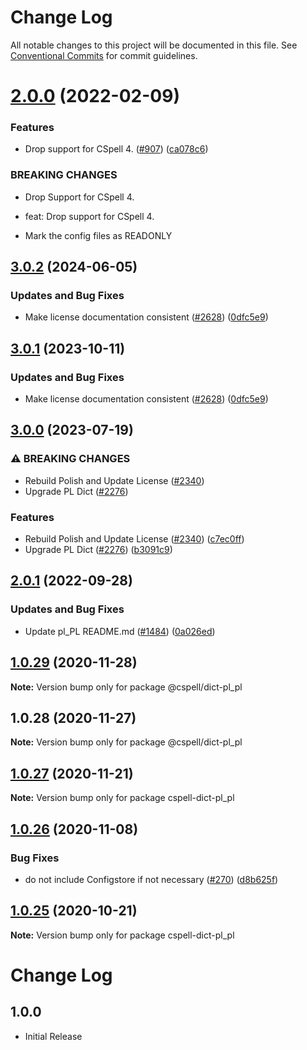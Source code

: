 # Change Log

All notable changes to this project will be documented in this file.
See [Conventional Commits](https://conventionalcommits.org) for commit guidelines.

# [2.0.0](https://github.com/streetsidesoftware/cspell-dicts/compare/@cspell/dict-pl_pl@1.0.29...@cspell/dict-pl_pl@2.0.0) (2022-02-09)


### Features

* Drop support for CSpell 4. ([#907](https://github.com/streetsidesoftware/cspell-dicts/issues/907)) ([ca078c6](https://github.com/streetsidesoftware/cspell-dicts/commit/ca078c6a2e188cc3cf6276db1ba7e007f0f06f27))


### BREAKING CHANGES

* Drop Support for CSpell 4.

* feat: Drop support for CSpell 4.
* Mark the config files as READONLY





## [3.0.2](https://github.com/kevintraver/cspell-dicts/compare/@cspell/dict-pl_pl-v3.0.1...@cspell/dict-pl_pl@3.0.2) (2024-06-05)


### Updates and Bug Fixes

* Make license documentation consistent ([#2628](https://github.com/kevintraver/cspell-dicts/issues/2628)) ([0dfc5e9](https://github.com/kevintraver/cspell-dicts/commit/0dfc5e918d475a9694ce64bdc74c473d6097af62))

## [3.0.1](https://github.com/streetsidesoftware/cspell-dicts/compare/@cspell/dict-pl_pl@3.0.0...@cspell/dict-pl_pl@3.0.1) (2023-10-11)


### Updates and Bug Fixes

* Make license documentation consistent ([#2628](https://github.com/streetsidesoftware/cspell-dicts/issues/2628)) ([0dfc5e9](https://github.com/streetsidesoftware/cspell-dicts/commit/0dfc5e918d475a9694ce64bdc74c473d6097af62))

## [3.0.0](https://github.com/streetsidesoftware/cspell-dicts/compare/@cspell/dict-pl_pl@2.0.1...@cspell/dict-pl_pl@3.0.0) (2023-07-19)


### ⚠ BREAKING CHANGES

* Rebuild Polish and Update License ([#2340](https://github.com/streetsidesoftware/cspell-dicts/issues/2340))
* Upgrade PL Dict ([#2276](https://github.com/streetsidesoftware/cspell-dicts/issues/2276))

### Features

* Rebuild Polish and Update License ([#2340](https://github.com/streetsidesoftware/cspell-dicts/issues/2340)) ([c7ec0ff](https://github.com/streetsidesoftware/cspell-dicts/commit/c7ec0ff54c25b3acb69fd7ba5ab8740ac2433f3a))
* Upgrade PL Dict ([#2276](https://github.com/streetsidesoftware/cspell-dicts/issues/2276)) ([b3091c9](https://github.com/streetsidesoftware/cspell-dicts/commit/b3091c9ad0b1bfd9337845351a24bfdbf2b73aa2))

## [2.0.1](https://github.com/streetsidesoftware/cspell-dicts/compare/@cspell/dict-pl_pl@2.0.0...@cspell/dict-pl_pl@2.0.1) (2022-09-28)


### Updates and Bug Fixes

* Update pl_PL README.md ([#1484](https://github.com/streetsidesoftware/cspell-dicts/issues/1484)) ([0a026ed](https://github.com/streetsidesoftware/cspell-dicts/commit/0a026ed51e07f54efbcd892d9ebfbead1496ede6))

## [1.0.29](https://github.com/streetsidesoftware/cspell-dicts/compare/@cspell/dict-pl_pl@1.0.28...@cspell/dict-pl_pl@1.0.29) (2020-11-28)

**Note:** Version bump only for package @cspell/dict-pl_pl





## 1.0.28 (2020-11-27)

**Note:** Version bump only for package @cspell/dict-pl_pl





## [1.0.27](https://github.com/streetsidesoftware/cspell-dicts/compare/cspell-dict-pl_pl@1.0.26...cspell-dict-pl_pl@1.0.27) (2020-11-21)

**Note:** Version bump only for package cspell-dict-pl_pl

## [1.0.26](https://github.com/streetsidesoftware/cspell-dicts/compare/cspell-dict-pl_pl@1.0.25...cspell-dict-pl_pl@1.0.26) (2020-11-08)

### Bug Fixes

- do not include Configstore if not necessary ([#270](https://github.com/streetsidesoftware/cspell-dicts/issues/270)) ([d8b625f](https://github.com/streetsidesoftware/cspell-dicts/commit/d8b625f2f42d5cc6c4a9390216ac1e5037886e44))

## [1.0.25](https://github.com/streetsidesoftware/cspell-dicts/compare/cspell-dict-pl_pl@1.0.24...cspell-dict-pl_pl@1.0.25) (2020-10-21)

**Note:** Version bump only for package cspell-dict-pl_pl

# Change Log

## 1.0.0

- Initial Release
